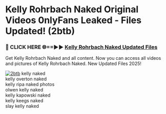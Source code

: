 # Kelly Rohrbach Naked Original Videos 0nlyFans Leaked - Files Updated! (2btb)

<h3>🔴 CLICK HERE 🌐==►► <a href="https://tinyurl.com/yckcrads" rel="nofollow">Kelly Rohrbach Naked Updated Files</a></h3>

Get Kelly Rohrbach Naked and all content. Now you can access all videos and pictures of Kelly Rohrbach Naked. New Updated Files 2025!

[![2btb](https://i.imgur.com/hpKpOFt.gif)](https://tinyurl.com/yckcrads)
kelly naked<br>
kelly overton naked<br>
kelly ripa naked photos<br>
olwen kelly naked<br>
kelly kapowski naked<br>
kelly keegs naked<br>
slay kelly naked